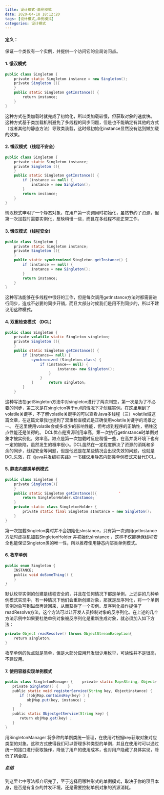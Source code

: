 ```yaml
---
title: 设计模式-单例模式
date: 2020-04-18 18:12:20
tags: [设计模式,单例模式]
categories: 设计模式
---
```




#### 定义：

保证一个类仅有一个实例，并提供一个访问它的全局访问点。

<!--more-->

#### 1. 饿汉模式

```java
public class Singleton {       
    private static Singleton instance = new Singleton();       
    private Singleton (){
    }
    public static Singleton getInstance() {       
        return instance;       
    }   
}
```

这种方式在类加载时就完成了初始化，所以类加载较慢，但获取对象的速度快。 这种方式基于类加载机制避免了多线程的同步问题，但是也不能确定有其他的方式（或者其他的静态方法）导致类装载，这时候初始化instance显然没有达到懒加载的效果。

#### 2. 懒汉模式（线程不安全）

```java
public class Singleton {        
    private static Singleton instance;        
    private Singleton (){
    }         
    public static Singleton getInstance() {        
        if (instance == null) {            
            instance = new Singleton();        
        }        
        return instance;        
    }   
}
```

懒汉模式申明了一个静态对象，在用户第一次调用时初始化，虽然节约了资源，但第一次加载时需要实例化，反映稍慢一些，而且在多线程不能正常工作。

#### 3. 懒汉模式（线程安全）

```java
public class Singleton {        
    private static Singleton instance;        
    private Singleton (){
    }
    public static synchronized Singleton getInstance() {        
        if (instance == null) {            
            instance = new Singleton();        
        }        
        return instance;        
    }   
}
```

这种写法能够在多线程中很好的工作，但是每次调用getInstance方法时都需要进行同步，造成不必要的同步开销，而且大部分时候我们是用不到同步的，所以不建议用这种模式。

#### 4. 双重检查模式 （DCL）

```java
public class Singleton {        
    private volatile static Singleton singleton;        
    private Singleton (){
    }         
    public static Singleton getInstance() {        
        if (instance== null) {            
            synchronized (Singleton.class) {            
                if (instance== null) {                
                        instance= new Singleton();            
                    }           
                }       
            }       return singleton;       
        }   
    }
```

这种写法在getSingleton方法中对singleton进行了两次判空，第一次是为了不必要的同步，第二次是在singleton等于null的情况下才创建实例。在这里用到了volatile关键字，不了解volatile关键字的可以查看Java多线程（三）volatile域这篇文章，在这篇文章我也提到了双重检查模式是正确使用volatile关键字的场景之一。
在这里使用volatile会或多或少的影响性能，但考虑到程序的正确性，牺牲这点性能还是值得的。 DCL优点是资源利用率高，第一次执行getInstance时单例对象才被实例化，效率高。缺点是第一次加载时反应稍慢一些，在高并发环境下也有一定的缺陷，虽然发生的概率很小。DCL虽然在一定程度解决了资源的消耗和多余的同步，线程安全等问题，但是他还是在某些情况会出现失效的问题，也就是DCL失效，在《java并发编程实践》一书建议用静态内部类单例模式来替代DCL。

#### 5. 静态内部类单例模式

```java
public class Singleton {     
    private Singleton(){
    }
    public static Singleton getInstance(){          '
        return SingletonHolder.sInstance;      
    }      
    private static class SingletonHolder {          
        private static final Singleton sInstance = new Singleton();      
    }  
}
```

第一次加载Singleton类时并不会初始化sInstance，只有第一次调用getInstance方法时虚拟机加载SingletonHolder 并初始化sInstance ，这样不仅能确保线程安全也能保证Singleton类的唯一性，所以推荐使用静态内部类单例模式。

#### 6. 枚举单例

```java
public enum Singleton {       
    INSTANCE;       
    public void doSomeThing() {       
    }   
}
```

默认枚举实例的创建是线程安全的，并且在任何情况下都是单例，上述讲的几种单例模式实现中，有一种情况下他们会重新创建对象，那就是反序列化，将一个单例实例对象写到磁盘再读回来，从而获得了一个实例。反序列化操作提供了readResolve方法，这个方法可以让开发人员控制对象的反序列化。在上述的几个方法示例中如果要杜绝单例对象被反序列化是重新生成对象，就必须加入如下方法：

```java
private Object readResolve() throws ObjectStreamException{
    return singleton;
}
```

枚举单例的优点就是简单，但是大部分应用开发很少用枚举，可读性并不是很高，不建议用。

#### 7. 使用容器实现单例模式

```java
public class SingletonManager { 　　private static Map<String, Object> objMap = new HashMap<String,Object>();
　　private Singleton() { 　　}
　　public static void registerService(String key, Objectinstance) {
　　　　if (!objMap.containsKey(key) ) {
　　　　　　objMap.put(key, instance) ;
　　　　}
　　}
　　public static ObjectgetService(String key) {
　　　　return objMap.get(key) ;
　　}
}
```

用SingletonManager 将多种的单例类统一管理，在使用时根据key获取对象对应类型的对象。这种方式使得我们可以管理多种类型的单例，并且在使用时可以通过统一的接口进行获取操作，降低了用户的使用成本，也对用户隐藏了具体实现，降低了耦合度。

##### 总结

到这里七中写法都介绍完了，至于选择用哪种形式的单例模式，取决于你的项目本身，是否是有复杂的并发环境，还是需要控制单例对象的资源消耗。
